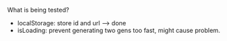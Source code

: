 What is being tested?

- localStorage: store id and url --> done
- isLoading: prevent generating two gens too fast, might cause problem.
